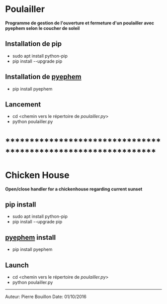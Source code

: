 # Poulailler
**Programme de gestion de l'ouverture et fermeture d'un poulailler avec pyephem selon le coucher de soleil**

## Installation de pip
* sudo apt install python-pip
* pip install --upgrade pip

## Installation de [pyephem](http://rhodesmill.org/pyephem/)
* pip install pyephem

## Lancement
* cd <chemin vers le répertoire de *poulailler.py*> 
* python poulailler.py

# ***************************************************************
# Chicken House
**Open/close handler for a chickenhouse regarding current sunset**

## pip install
* sudo apt install python-pip
* pip install --upgrade pip

## [pyephem](http://rhodesmill.org/pyephem/) install
* pip install pyephem

## Launch
* cd <chemin vers le répertoire de *poulailler.py*> 
* python poulailler.py

-------------------------------------
Auteur: Pierre Bouillon
Date: 01/10/2016
